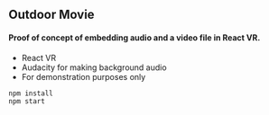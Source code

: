 ## Outdoor Movie


#### Proof of concept of embedding audio and a video file in React VR.

* React VR
* Audacity for making background audio
* For demonstration purposes only

```angular2html
npm install
npm start
```
